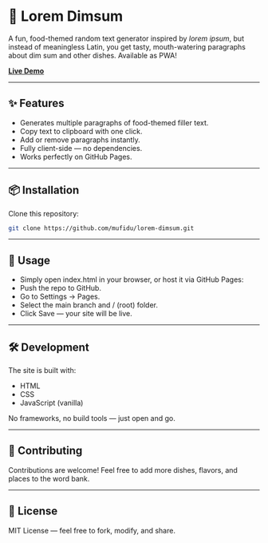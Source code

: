 # 🍜 Lorem Dimsum

A fun, food-themed random text generator inspired by *lorem ipsum*, but instead of meaningless Latin, you get tasty, mouth-watering paragraphs about dim sum and other dishes. Available as PWA!

**[Live Demo](https://mufidu.github.io/lorem-dimsum)**

---

## ✨ Features
- Generates multiple paragraphs of food-themed filler text.
- Copy text to clipboard with one click.
- Add or remove paragraphs instantly.
- Fully client-side — no dependencies.
- Works perfectly on GitHub Pages.

---

## 📦 Installation
Clone this repository:
```bash
git clone https://github.com/mufidu/lorem-dimsum.git
```

---

## 🚀 Usage
- Simply open index.html in your browser, or host it via GitHub Pages:
- Push the repo to GitHub.
- Go to Settings → Pages.
- Select the main branch and / (root) folder.
- Click Save — your site will be live.

---

## 🛠 Development
The site is built with:
- HTML
- CSS
- JavaScript (vanilla)

No frameworks, no build tools — just open and go.

---

## 🤝 Contributing
Contributions are welcome! Feel free to add more dishes, flavors, and places to the word bank.

---

## 📜 License
MIT License — feel free to fork, modify, and share.
